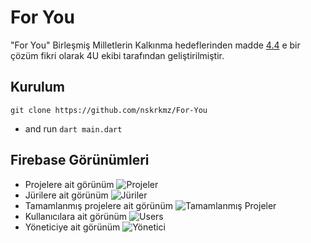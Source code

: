 # For You

"For You" Birleşmiş Milletlerin Kalkınma hedeflerinden madde [4.4](https://www.kureselamaclar.org/amaclar/nitelikli-egitim/) e bir çözüm fikri olarak 4U ekibi tarafından geliştirilmiştir.

## Kurulum
 `git clone https://github.com/nskrkmz/For-You`
* and run
 `dart main.dart`

## Firebase Görünümleri
* Projelere ait görünüm
![Projeler](https://cdn.discordapp.com/attachments/805065353427288124/807985881318293514/Projeler.png)
* Jürilere ait görünüm
![Jüriler](https://cdn.discordapp.com/attachments/805065353427288124/807985878776938556/Juriler.png)
* Tamamlanmış projelere ait görünüm
![Tamamlanmış Projeler](https://cdn.discordapp.com/attachments/805065353427288124/807985886523686982/Tanmlanms_Projeler.png)
* Kullanıcılara ait görünüm
![Users](https://cdn.discordapp.com/attachments/805065353427288124/807985887598084156/users.png)
* Yöneticiye ait görünüm
![Yönetici](https://cdn.discordapp.com/attachments/805065353427288124/807985891317776384/yonetici.png)